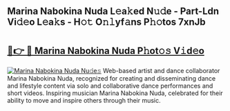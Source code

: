 ## Marina Nabokina Nuda L𝚎a𝚔ed N𝚞𝚍e - Part-Ldn Vi𝚍𝚎o L𝚎a𝚔s - H𝚘𝚝 O𝚗𝚕yf𝚊ns P𝚑𝚘tos 7xnJb

# <h2><a href="http://kf9xt9g.oniu.top/?m=Marina+Nabokina+Nuda">🔗👉 🔴 Marina Nabokina Nuda P𝚑ot𝚘𝚜 V𝚒d𝚎o</a></h2>

[![Marina Nabokina Nuda Nu𝚍e𝚜](https://i.imgur.com/0qMVB7G.gif)](http://kf9xt9g.oniu.top/?m=Marina+Nabokina+Nuda)
Web-based artist and dance collaborator Marina Nabokina Nuda, recognized for creating and disseminating dance and lifestyle content via solo and collaborative dance performances and short videos. Inspiring musician Marina Nabokina Nuda, celebrated for their ability to move and inspire others through their music.  
